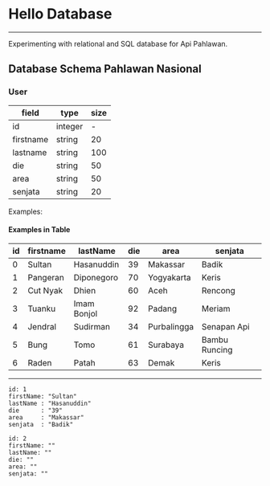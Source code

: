 # Hello Database

--------------------------------------------------------------------------------
Experimenting with relational and SQL database for Api Pahlawan.

## Database Schema Pahlawan Nasional

### User

field     | type    | size
----------|---------|-----
id        | integer | -
firstname | string  | 20
lastname  | string  | 100
die       | string  | 50
area      | string  | 50
senjata   | string  | 20

Examples:

#### Examples in Table

id | firstname  | lastName    | die| area       | senjata
---|------------|-------------|----|------------|---------
0  | Sultan     | Hasanuddin  | 39 | Makassar   | Badik
1  | Pangeran   | Diponegoro  | 70 | Yogyakarta | Keris
2  | Cut Nyak   | Dhien       | 60 | Aceh       | Rencong
3  | Tuanku     | Imam Bonjol | 92 | Padang     | Meriam
4  | Jendral    | Sudirman    | 34 | Purbalingga| Senapan Api
5  | Bung       | Tomo        | 61 | Surabaya   | Bambu Runcing
6  | Raden      | Patah       | 63 | Demak      | Keris

--------------------------------------------------------------------------------



```
id: 1
firstName: "Sultan"
lastName : "Hasanuddin"
die      : "39"
area     : "Makassar"
senjata  : "Badik"
```


```
id: 2
firstName: ""
lastName: ""
die: ""
area: ""
senjata: ""
```